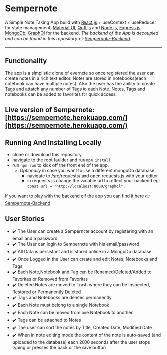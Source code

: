 # Sempernote

A Simple Note Taking App build with [React.js](https://reactjs.org) + useContext + useReducer for state management, [Material UI](https://material-ui.com), [Quill.js](https://quilljs.com) and [Node.js](https://nodejs.org), [Express.js](https://expressjs.com), [MongoDb](https://www.mongodb.com), [GraphQl](https://graphql.org) for the backend.
_The backend of the App is decoupled and can be found in this repository:👉 [Sempernote-Backend](https://github.com/Userrrfriendly/Sempernote-Backend)_.

---

## Functionality

The app is a simplistic clone of evernote so once registered the user can create notes in a rich text editor. Notes are stored in notebooks(each notebook can have multiple notes). Also the user has the ability to create Tags and attatch any number of Tags to each Note. Notes, Tags and notebooks can be added to favorites for quick access.

## Live version of Sempernote: [https://sempernote.herokuapp.com/](https://sempernote.herokuapp.com/)

## Running And Installing Locally

- clone or download this repository
- navigate to the root faulder and run `npm install`
- run `npm run` to kick off the front end of the app.
  - _Optionally_ in case you want to use a different mongoDb database:
    - navigate to /src/requests/ and open requests.js with your editor
    - in requests.js change the variable url to reflect your backend eg: `const url = "http://localhost:8000/graphql";`

If you want to play with the backend off the app you can find it here 👉 [Sempernote-Backend](https://github.com/Userrrfriendly/Sempernote-Backend)

## User Stories

- :heavy_check_mark: The User can create a Sempernote account by registering with an email and a password
- :heavy_check_mark: The User can login to Sempernote with his email/password
- :heavy_check_mark: All Data is persistant and is stored online in a MongoDb database.
- :heavy_check_mark: Once Logged in the User can create and edit Notes, Notebooks and Tags
- :heavy_check_mark: Each Note,Notebook and Tag can be Renamed/Deleted/Added to Favorites or Removed from Favorites
- :heavy_check_mark: Deleted Notes are moved to Trash where they can be Inspected, Restored or Permanently Deleted
- :heavy_check_mark: Tags and Notebooks are deleted permanently
- :heavy_check_mark: Each Note must belong to a single Notebook
- :heavy_check_mark: Each Note can be moved from one Notebook to another
- :heavy_check_mark: Tags can be attached to Notes
- :heavy_check_mark: The user can sort the notes by Title, Created Date, Modified Date
- :heavy_check_mark: When in note editing mode the content of the note is auto-saved (and uploaded to the database) each 2000 seconds after the user stops typing or presses the back or the save button
